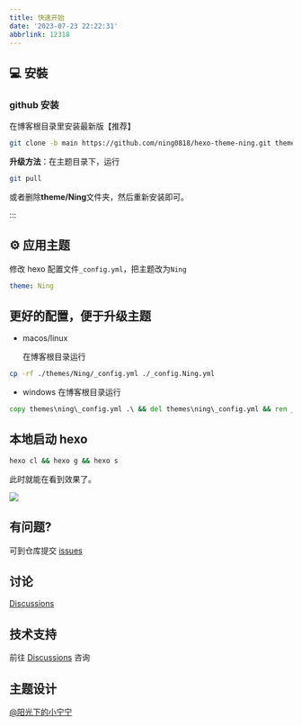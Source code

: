 ```yaml
---
title: 快速开始
date: '2023-07-23 22:22:31'
abbrlink: 12318
---
```

## 💻 安裝
### github 安装

在博客根目录里安装最新版【推荐】

```bash
git clone -b main https://github.com/ning0818/hexo-theme-ning.git themes/Ning
```


**升级方法**：在主题目录下，运行

```bash
git pull
```

或者删除**theme/Ning**文件夹，然后重新安装即可。

:::


## ⚙ 应用主题

修改 hexo 配置文件`_config.yml`，把主题改为`Ning`

```yml
theme: Ning
```


## 更好的配置，便于升级主题

- macos/linux
 
  在博客根目录运行

```bash
cp -rf ./themes/Ning/_config.yml ./_config.Ning.yml
```

- windows
  在博客根目录运行
```cmd
copy themes\ning\_config.yml .\ && del themes\ning\_config.yml && ren _config.yml _config.Ning.yml
```

## 本地启动 hexo

```bash
hexo cl && hexo g && hexo s
```

此时就能在看到效果了。

![](/images/theme.png)

## 有问题?

可到仓库提交 [issues](https://github.com/ning0818/hexo-theme-Ning/issues)

## 讨论

<div>
<a href="https://github.com/ning0818/hexo-theme-ning/discussions">Discussions</a>
</div>

## 技术支持

前往 <a href="https://github.com/ning0818/hexo-theme-ning/discussions">Discussions</a> 咨询

## 主题设计

[@阳光下的小宁宁](https://github.com/ning0818)